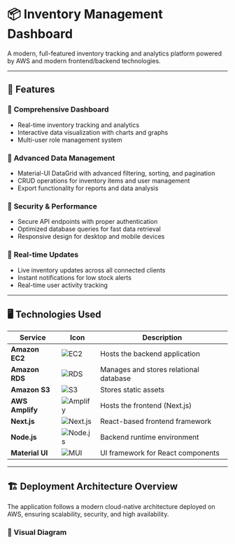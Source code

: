 # 📦 Inventory Management Dashboard

A modern, full-featured inventory tracking and analytics platform powered by AWS and modern frontend/backend technologies.

---

## 🌟 Features

### 🔹 **Comprehensive Dashboard**
- Real-time inventory tracking and analytics
- Interactive data visualization with charts and graphs
- Multi-user role management system

### 🔹 **Advanced Data Management**
- Material-UI DataGrid with advanced filtering, sorting, and pagination
- CRUD operations for inventory items and user management
- Export functionality for reports and data analysis

### 🔹 **Security & Performance**
- Secure API endpoints with proper authentication
- Optimized database queries for fast data retrieval
- Responsive design for desktop and mobile devices

### 🔹 **Real-time Updates**
- Live inventory updates across all connected clients
- Instant notifications for low stock alerts
- Real-time user activity tracking

---

## 🖥️ Technologies Used

| Service | Icon | Description |
|--------|------|-------------|
| **Amazon EC2** | ![EC2](https://raw.githubusercontent.com/ashu6783/aws-icons/main/ec2.png) | Hosts the backend application |
| **Amazon RDS** | ![RDS](https://raw.githubusercontent.com/ashu6783/aws-icons/main/rds.png) | Manages and stores relational database |
| **Amazon S3** | ![S3](https://raw.githubusercontent.com/ashu6783/aws-icons/main/s3.png) | Stores static assets |
| **AWS Amplify** | ![Amplify](https://raw.githubusercontent.com/ashu6783/aws-icons/main/amplify.png) | Hosts the frontend (Next.js) |
| **Next.js** | ![Next.js](https://raw.githubusercontent.com/ashu6783/icons/main/nextjs.svg) | React-based frontend framework |
| **Node.js** | ![Node.js](https://raw.githubusercontent.com/ashu6783/icons/main/nodejs.svg) | Backend runtime environment |
| **Material UI** | ![MUI](https://raw.githubusercontent.com/ashu6783/icons/main/materialui.svg) | UI framework for React components |

---

## 🏗️ Deployment Architecture Overview

The application follows a modern cloud-native architecture deployed on AWS, ensuring scalability, security, and high availability.

### 🔧 Visual Diagram

